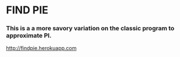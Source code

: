 FIND PIE
========

### This is a a more savory variation on the classic program to approximate PI.

http://findpie.herokuapp.com